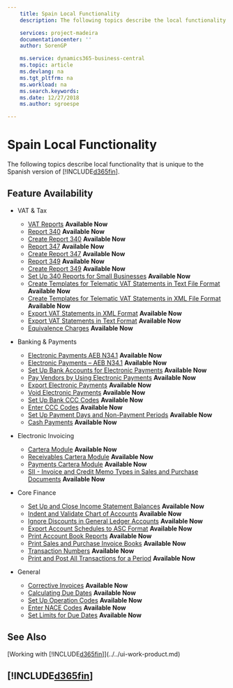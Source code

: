 ```yaml
---
    title: Spain Local Functionality
    description: The following topics describe the local functionality in the Spanish version of Business Central.

    services: project-madeira
    documentationcenter: ''
    author: SorenGP

    ms.service: dynamics365-business-central
    ms.topic: article
    ms.devlang: na
    ms.tgt_pltfrm: na
    ms.workload: na
    ms.search.keywords:
    ms.date: 12/27/2018
    ms.author: sgroespe

---
```

# Spain Local Functionality
The following topics describe local functionality that is unique to the Spanish version of [!INCLUDE[d365fin](../../includes/d365fin_md.md)].  

## Feature Availability  

* VAT & Tax  
    * [VAT Reports](vat-reports.md) **Available Now**
    * [Report 340](report-340.md) **Available Now**  
    * [Create Report 340](how-to-create-report-340.md) **Available Now**  
    * [Report 347](report-347.md) **Available Now**  
    * [Create Report 347](how-to-create-report-347.md) **Available Now**  
    * [Report 349](report-349.md) **Available Now**  
    * [Create Report 349](how-to-create-report-349.md) **Available Now**  
    * [Set Up 340 Reports for Small Businesses](how-to-set-up-340-reports-for-small-businesses.md) **Available Now**
    * [Create Templates for Telematic VAT Statements in Text File Format](how-to-create-templates-for-telematic-vat-statements-in-text-file-format.md) **Available Now**
    * [Create Templates for Telematic VAT Statements in XML File Format](how-to-create-templates-for-telematic-vat-statements-in-xml-file-format.md) **Available Now**
    * [Export VAT Statements in XML Format](how-to-export-vat-statements-in-xml-format.md) **Available Now**  
    * [Export VAT Statements in Text Format](how-to-export-vat-statements-in-text-format.md) **Available Now**
    * [Equivalence Charges](equivalence-charges-ec-.md) **Available Now**

* Banking & Payments  
    * [Electronic Payments AEB N34.1](electronic-payments-aeb-n34.1.md) **Available Now**
    * [Electronic Payments – AEB N34.1](electronic-payments-aeb-n341.md) **Available Now**
    * [Set Up Bank Accounts for Electronic Payments](how-to-set-up-bank-accounts-for-electronic-payments.md) **Available Now**
    * [Pay Vendors by Using Electronic Payments](how-to-pay-vendors-by-using-electronic-payments.md) **Available Now**
    * [Export Electronic Payments](how-to-export-electronic-payments.md) **Available Now**
    * [Void Electronic Payments](how-to-void-electronic-payments.md) **Available Now**
    * [Set Up Bank CCC Codes](how-to-set-up-bank-ccc-codes.md) **Available Now**
    * [Enter CCC Codes](how-to-enter-ccc-codes.md) **Available Now**
    * [Set Up Payment Days and Non-Payment Periods](how-to-set-up-payment-days-and-non-payment-periods.md) **Available Now**
    * [Cash Payments](payments-in-cash.md) **Available Now**

* Electronic Invoicing
    * [Cartera Module](cartera-module.md) **Available Now**
    * [Receivables Cartera Module](receivables-cartera-module.md) **Available Now**
    * [Payments Cartera Module](payments-cartera-module.md) **Available Now**
    * [SII - Invoice and Credit Memo Types in Sales and Purchase Documents](SII-invoice-types-sales-purchase-documents.md) **Available Now**

* Core Finance
    * [Set Up and Close Income Statement Balances](how-to-set-up-and-close-income-statement-balances.md) **Available Now**
    * [Indent and Validate Chart of Accounts](how-to-indent-and-validate-chart-of-accounts.md) **Available Now**
    * [Ignore Discounts in General Ledger Accounts](how-to-ignore-discounts-in-general-ledger-accounts.md) **Available Now**
    * [Export Account Schedules to ASC Format](how-to-export-account-schedules-to-asc-format.md) **Available Now**
    * [Print Account Book Reports](how-to-print-account-book-reports.md) **Available Now**
    * [Print Sales and Purchase Invoice Books](how-to-print-sales-and-purchase-invoice-books.md) **Available Now**  
    * [Transaction Numbers](transaction-numbers.md) **Available Now**
    * [Print and Post All Transactions for a Period](how-to-post-and-print-all-transactions-for-a-period.md) **Available Now**

* General
    * [Corrective Invoices](corrective-invoices.md) **Available Now**
    * [Calculating Due Dates](calculating-due-dates.md) **Available Now**
    * [Set Up Operation Codes](how-to-set-up-operation-codes.md) **Available Now**
    * [Enter NACE Codes](how-to-enter-nace-codes.md) **Available Now**
    * [Set Limits for Due Dates](how-to-set-limits-for-due-dates.md) **Available Now** 

## See Also
[Working with [!INCLUDE[d365fin](../../includes/d365fin_md.md)]](../../ui-work-product.md)

## [!INCLUDE[d365fin](../../includes/free_trial_md.md)]  
